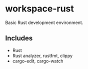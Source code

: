 # workspace-rust
Basic Rust development environment.

## Includes
- Rust
- Rust analyzer, rustfmt, clippy
- cargo-edit, cargo-watch
